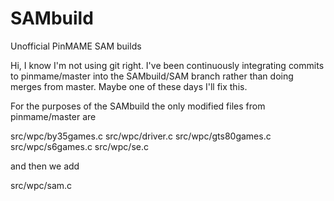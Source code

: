 # SAMbuild
Unofficial PinMAME SAM builds

Hi, I know I'm not using git right. I've been continuously integrating commits to pinmame/master into the SAMbuild/SAM branch rather
than doing merges from master. Maybe one of these days I'll fix this.

For the purposes of the SAMbuild the only modified files from pinmame/master are

src/wpc/by35games.c
src/wpc/driver.c
src/wpc/gts80games.c
src/wpc/s6games.c
src/wpc/se.c

and then we add

src/wpc/sam.c



